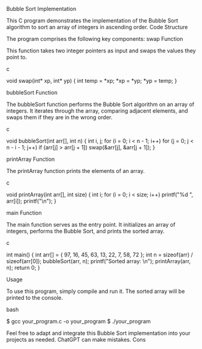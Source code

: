 Bubble Sort Implementation

This C program demonstrates the implementation of the Bubble Sort algorithm to sort an array of integers in ascending order.
Code Structure

The program comprises the following key components:
swap Function

This function takes two integer pointers as input and swaps the values they point to.

c

void swap(int* xp, int* yp)
{
    int temp = *xp;
    *xp = *yp;
    *yp = temp;
}

bubbleSort Function

The bubbleSort function performs the Bubble Sort algorithm on an array of integers. It iterates through the array, comparing adjacent elements, and swaps them if they are in the wrong order.

c

void bubbleSort(int arr[], int n)
{
    int i, j;
    for (i = 0; i < n - 1; i++)
        for (j = 0; j < n - i - 1; j++)
            if (arr[j] > arr[j + 1])
                swap(&arr[j], &arr[j + 1]);
}

printArray Function

The printArray function prints the elements of an array.

c

void printArray(int arr[], int size)
{
    int i;
    for (i = 0; i < size; i++)
        printf("%d ", arr[i]);
    printf("\n");
}

main Function

The main function serves as the entry point. It initializes an array of integers, performs the Bubble Sort, and prints the sorted array.

c

int main()
{
    int arr[] = { 97, 16, 45, 63, 13, 22, 7, 58, 72 };
    int n = sizeof(arr) / sizeof(arr[0]);
    bubbleSort(arr, n);
    printf("Sorted array: \n");
    printArray(arr, n);
    return 0;
}

Usage

To use this program, simply compile and run it. The sorted array will be printed to the console.

bash

$ gcc your_program.c -o your_program
$ ./your_program

Feel free to adapt and integrate this Bubble Sort implementation into your projects as needed.
ChatGPT can make mistakes. Cons
